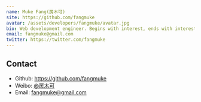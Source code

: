 ```yaml
---
name: Muke Fang(房木可)
site: https://github.com/fangmuke
avatar: /assets/developers/fangmuke/avatar.jpg
bio: Web development engineer. Begins with interest, ends with interest.
email: fangmuke@gmail.com
twitter: https://twitter.com/fangmuke
---
```


## Contact

- Github: <https://github.com/fangmuke>
- Weibo: [@房木可](https://weibo.com/5393402191)
- Email: <fangmuke@gmail.com>
